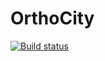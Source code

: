 OrthoCity
=========

[![Build status](https://ci.appveyor.com/api/projects/status/8tsgnxtysmuvkib6?svg=true)](https://ci.appveyor.com/project/marvinroger/orthocity)
